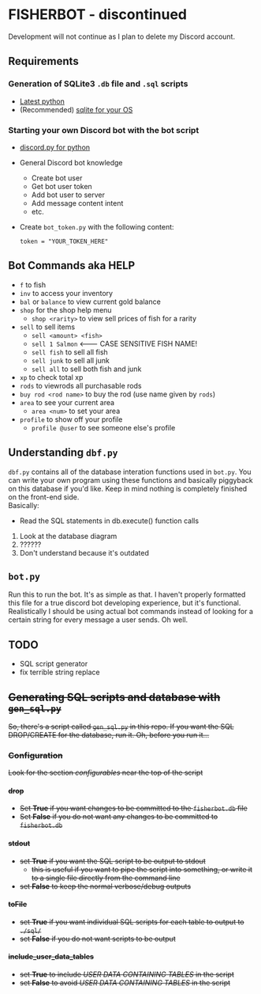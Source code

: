 # FISHERBOT - discontinued
Development will not continue as I plan to delete my Discord account.

## Requirements
### Generation of SQLite3 `.db` file and `.sql` scripts 
* [Latest python](https://www.python.org/downloads/)
* (Recommended) [sqlite for your OS](https://sqlite.org/index.html)

### Starting your own Discord bot with the bot script
* [discord.py for python](https://pypi.org/project/discord.py/)
* General Discord bot knowledge
  * Create bot user
  * Get bot user token
  * Add bot user to server
  * Add message content intent
  * etc.
* Create `bot_token.py` with the following content:

      token = "YOUR_TOKEN_HERE"

## Bot Commands aka HELP
 * `f` to fish
 * `inv` to access your inventory
 * `bal` or `balance` to view current gold balance
 * `shop` for the shop help menu
   * `shop <rarity>` to view sell prices of fish for a rarity
 * `sell` to sell items
   * `sell <amount> <fish>`
   * `sell 1 Salmon` <--- CASE SENSITIVE FISH NAME!
   * `sell fish` to sell all fish
   * `sell junk` to sell all junk
   * `sell all` to sell both fish and junk
 * `xp` to check total xp
 * `rods` to viewrods all purchasable rods
 * `buy rod <rod name>` to buy the rod (use name given by `rods`) 
 * `area` to see your current area
   * `area <num>` to set your area
 * `profile` to show off your profile
   * `profile @user` to see someone else's profile

## Understanding `dbf.py`
`dbf.py` contains all of the database interation functions used in `bot.py`. You can write your own program using these functions and basically piggyback on this database if you'd like. Keep in mind nothing is completely finished on the front-end side. <br> Basically: 
* Read the SQL statements in db.execute() function calls
1. Look at the database diagram
2. ??????
3. Don't understand because it's outdated

## `bot.py`
Run this to run the bot. It's as simple as that. I haven't properly formatted this file for a true discord bot developing experience, but it's functional. Realistically I should be using actual bot commands instead of looking for a certain string for every message a user sends. Oh well.

## TODO
 * SQL script generator
 * fix terrible string replace

<del>

## Generating SQL scripts and database with `gen_sql.py`
So, there's a script called `gen_sql.py` in this repo. If you want the SQL DROP/CREATE for the database, run it. Oh, before you run it...
### Configuration
Look for the section *configurables* near the top of the script
#### drop
 * Set **True** if you want changes to be committed to the `fisherbot.db` file
 * Set **False** if you do not want any changes to be committed to `fisherbot.db`

#### stdout
 * set **True** if you want the SQL script to be output to stdout
   * this is useful if you want to pipe the script into something, or write it to a single file directly from the command line
 * set **False** to keep the normal verbose/debug outputs

#### toFile
 * set **True** if you want individual SQL scripts for each table to output to `./sql/`
 * set **False** if you do not want scripts to be output

#### include_user_data_tables
 * set **True** to include *USER DATA CONTAINING TABLES* in the script
 * set **False** to avoid *USER DATA CONTAINING TABLES* in the script

</del>
